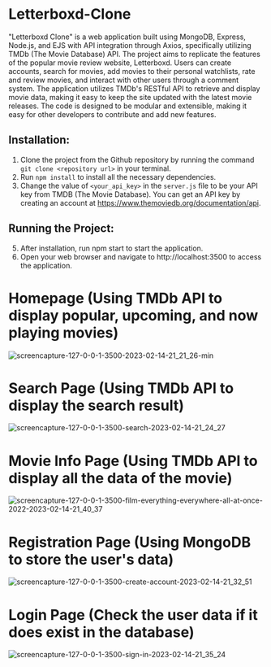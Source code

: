 # Letterboxd-Clone
"Letterboxd Clone" is a web application built using MongoDB, Express, Node.js, and EJS with API integration through Axios, specifically utilizing TMDb (The Movie Database) API. The project aims to replicate the features of the popular movie review website, Letterboxd. Users can create accounts, search for movies, add movies to their personal watchlists, rate and review movies, and interact with other users through a comment system. The application utilizes TMDb's RESTful API to retrieve and display movie data, making it easy to keep the site updated with the latest movie releases. The code is designed to be modular and extensible, making it easy for other developers to contribute and add new features.

## Installation:
1. Clone the project from the Github repository by running the command `git clone <repository url>` in your terminal.
2. Run `npm install` to install all the necessary dependencies.
3. Change the value of `<your_api_key>` in the `server.js` file to be your API key from TMDB (The Movie Database). You can get an API key by creating an account at https://www.themoviedb.org/documentation/api.
## Running the Project:
5. After installation, run npm start to start the application.
6. Open your web browser and navigate to http://localhost:3500 to access the application.

# Homepage (Using  TMDb API to display popular, upcoming, and now playing movies)
![screencapture-127-0-0-1-3500-2023-02-14-21_21_26-min](https://user-images.githubusercontent.com/90688030/218765721-e4c053d9-4585-4322-bf44-7b21bd6a4ed4.png)

# Search Page (Using TMDb API to display the search result)
![screencapture-127-0-0-1-3500-search-2023-02-14-21_24_27](https://user-images.githubusercontent.com/90688030/218766204-4cfd498e-45d3-47f7-99fa-9f2d70c197d5.png)

# Movie Info Page (Using TMDb API to display all the data of the movie)
![screencapture-127-0-0-1-3500-film-everything-everywhere-all-at-once-2022-2023-02-14-21_40_37](https://user-images.githubusercontent.com/90688030/218770260-6556d36b-d01d-4381-bd5f-b503478d2afa.png)


# Registration Page (Using MongoDB to store the user's data)
![screencapture-127-0-0-1-3500-create-account-2023-02-14-21_32_51](https://user-images.githubusercontent.com/90688030/218768648-9d62c654-ed5a-4255-86e3-16fa95572663.png)

# Login Page (Check the user data if it does exist in the database)
![screencapture-127-0-0-1-3500-sign-in-2023-02-14-21_35_24](https://user-images.githubusercontent.com/90688030/218769420-3ba2cd3a-5ec1-4e7a-aa7b-756c900ece9b.png)

